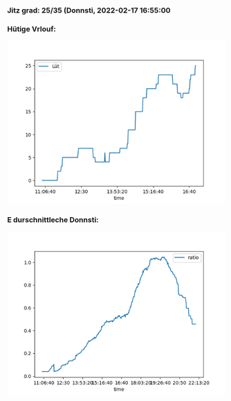 ### Jitz grad: 25/35 (Donnsti, 2022-02-17 16:55:00

### Hütige Vrlouf:
![Graph](Today.png)

### E durschnittleche Donnsti:
![Graph](Donnsti.png)